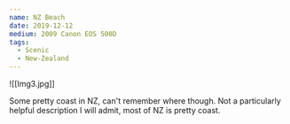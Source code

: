 ```yaml
---
name: NZ Beach
date: 2019-12-12
medium: 2009 Canon EOS 500D
tags:
  - Scenic
  - New-Zealand
---
```

![[Img3.jpg]]

Some pretty coast in NZ, can't remember where though. Not a particularly helpful description I will admit, most of NZ is pretty coast.
